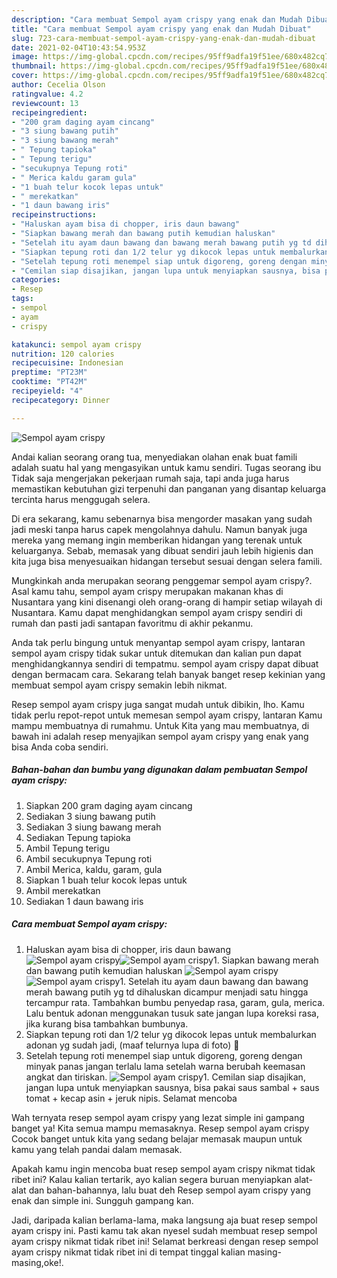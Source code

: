 ```yaml
---
description: "Cara membuat Sempol ayam crispy yang enak dan Mudah Dibuat"
title: "Cara membuat Sempol ayam crispy yang enak dan Mudah Dibuat"
slug: 723-cara-membuat-sempol-ayam-crispy-yang-enak-dan-mudah-dibuat
date: 2021-02-04T10:43:54.953Z
image: https://img-global.cpcdn.com/recipes/95ff9adfa19f51ee/680x482cq70/sempol-ayam-crispy-foto-resep-utama.jpg
thumbnail: https://img-global.cpcdn.com/recipes/95ff9adfa19f51ee/680x482cq70/sempol-ayam-crispy-foto-resep-utama.jpg
cover: https://img-global.cpcdn.com/recipes/95ff9adfa19f51ee/680x482cq70/sempol-ayam-crispy-foto-resep-utama.jpg
author: Cecelia Olson
ratingvalue: 4.2
reviewcount: 13
recipeingredient:
- "200 gram daging ayam cincang"
- "3 siung bawang putih"
- "3 siung bawang merah"
- " Tepung tapioka"
- " Tepung terigu"
- "secukupnya Tepung roti"
- " Merica kaldu garam gula"
- "1 buah telur kocok lepas untuk"
- " merekatkan"
- "1 daun bawang iris"
recipeinstructions:
- "Haluskan ayam bisa di chopper, iris daun bawang"
- "Siapkan bawang merah dan bawang putih kemudian haluskan"
- "Setelah itu ayam daun bawang dan bawang merah bawang putih yg td dihaluskan dicampur menjadi satu hingga tercampur rata. Tambahkan bumbu penyedap rasa, garam, gula, merica. Lalu bentuk adonan menggunakan tusuk sate jangan lupa koreksi rasa, jika kurang bisa tambahkan bumbunya."
- "Siapkan tepung roti dan 1/2 telur yg dikocok lepas untuk membalurkan adonan yg sudah jadi, (maaf telurnya lupa di foto) 🙏"
- "Setelah tepung roti menempel siap untuk digoreng, goreng dengan minyak panas jangan terlalu lama setelah warna berubah keemasan angkat dan tiriskan."
- "Cemilan siap disajikan, jangan lupa untuk menyiapkan sausnya, bisa pakai saus sambal + saus tomat + kecap asin + jeruk nipis. Selamat mencoba"
categories:
- Resep
tags:
- sempol
- ayam
- crispy

katakunci: sempol ayam crispy 
nutrition: 120 calories
recipecuisine: Indonesian
preptime: "PT23M"
cooktime: "PT42M"
recipeyield: "4"
recipecategory: Dinner

---
```



![Sempol ayam crispy](https://img-global.cpcdn.com/recipes/95ff9adfa19f51ee/680x482cq70/sempol-ayam-crispy-foto-resep-utama.jpg)

Andai kalian seorang orang tua, menyediakan olahan enak buat famili adalah suatu hal yang mengasyikan untuk kamu sendiri. Tugas seorang ibu Tidak saja mengerjakan pekerjaan rumah saja, tapi anda juga harus memastikan kebutuhan gizi terpenuhi dan panganan yang disantap keluarga tercinta harus menggugah selera.

Di era  sekarang, kamu sebenarnya bisa mengorder masakan yang sudah jadi meski tanpa harus capek mengolahnya dahulu. Namun banyak juga mereka yang memang ingin memberikan hidangan yang terenak untuk keluarganya. Sebab, memasak yang dibuat sendiri jauh lebih higienis dan kita juga bisa menyesuaikan hidangan tersebut sesuai dengan selera famili. 



Mungkinkah anda merupakan seorang penggemar sempol ayam crispy?. Asal kamu tahu, sempol ayam crispy merupakan makanan khas di Nusantara yang kini disenangi oleh orang-orang di hampir setiap wilayah di Nusantara. Kamu dapat menghidangkan sempol ayam crispy sendiri di rumah dan pasti jadi santapan favoritmu di akhir pekanmu.

Anda tak perlu bingung untuk menyantap sempol ayam crispy, lantaran sempol ayam crispy tidak sukar untuk ditemukan dan kalian pun dapat menghidangkannya sendiri di tempatmu. sempol ayam crispy dapat dibuat dengan bermacam cara. Sekarang telah banyak banget resep kekinian yang membuat sempol ayam crispy semakin lebih nikmat.

Resep sempol ayam crispy juga sangat mudah untuk dibikin, lho. Kamu tidak perlu repot-repot untuk memesan sempol ayam crispy, lantaran Kamu mampu membuatnya di rumahmu. Untuk Kita yang mau membuatnya, di bawah ini adalah resep menyajikan sempol ayam crispy yang enak yang bisa Anda coba sendiri.

<!--inarticleads1-->

##### Bahan-bahan dan bumbu yang digunakan dalam pembuatan Sempol ayam crispy:

1. Siapkan 200 gram daging ayam cincang
1. Sediakan 3 siung bawang putih
1. Sediakan 3 siung bawang merah
1. Sediakan  Tepung tapioka
1. Ambil  Tepung terigu
1. Ambil secukupnya Tepung roti
1. Ambil  Merica, kaldu, garam, gula
1. Siapkan 1 buah telur kocok lepas untuk
1. Ambil  merekatkan
1. Sediakan 1 daun bawang iris




<!--inarticleads2-->

##### Cara membuat Sempol ayam crispy:

1. Haluskan ayam bisa di chopper, iris daun bawang
<img src="https://img-global.cpcdn.com/steps/22b32ba6385cf2c2/160x128cq70/sempol-ayam-crispy-langkah-memasak-1-foto.jpg" alt="Sempol ayam crispy"><img src="https://img-global.cpcdn.com/steps/58ef269ac032ec22/160x128cq70/sempol-ayam-crispy-langkah-memasak-1-foto.jpg" alt="Sempol ayam crispy">1. Siapkan bawang merah dan bawang putih kemudian haluskan
<img src="https://img-global.cpcdn.com/steps/0deac1e2e16cbbba/160x128cq70/sempol-ayam-crispy-langkah-memasak-2-foto.jpg" alt="Sempol ayam crispy"><img src="https://img-global.cpcdn.com/steps/cc8f0bad4e42e09e/160x128cq70/sempol-ayam-crispy-langkah-memasak-2-foto.jpg" alt="Sempol ayam crispy">1. Setelah itu ayam daun bawang dan bawang merah bawang putih yg td dihaluskan dicampur menjadi satu hingga tercampur rata. Tambahkan bumbu penyedap rasa, garam, gula, merica. Lalu bentuk adonan menggunakan tusuk sate jangan lupa koreksi rasa, jika kurang bisa tambahkan bumbunya.
1. Siapkan tepung roti dan 1/2 telur yg dikocok lepas untuk membalurkan adonan yg sudah jadi, (maaf telurnya lupa di foto) 🙏
1. Setelah tepung roti menempel siap untuk digoreng, goreng dengan minyak panas jangan terlalu lama setelah warna berubah keemasan angkat dan tiriskan.
<img src="//assets-global.cpcdn.com/assets/icons/button_play-2c75c40dde080a61004c1f40b05d8f140eaff45d7e9e6481dc71c63d2e7c4909.png" alt="Sempol ayam crispy">1. Cemilan siap disajikan, jangan lupa untuk menyiapkan sausnya, bisa pakai saus sambal + saus tomat + kecap asin + jeruk nipis. Selamat mencoba




Wah ternyata resep sempol ayam crispy yang lezat simple ini gampang banget ya! Kita semua mampu memasaknya. Resep sempol ayam crispy Cocok banget untuk kita yang sedang belajar memasak maupun untuk kamu yang telah pandai dalam memasak.

Apakah kamu ingin mencoba buat resep sempol ayam crispy nikmat tidak ribet ini? Kalau kalian tertarik, ayo kalian segera buruan menyiapkan alat-alat dan bahan-bahannya, lalu buat deh Resep sempol ayam crispy yang enak dan simple ini. Sungguh gampang kan. 

Jadi, daripada kalian berlama-lama, maka langsung aja buat resep sempol ayam crispy ini. Pasti kamu tak akan nyesel sudah membuat resep sempol ayam crispy nikmat tidak ribet ini! Selamat berkreasi dengan resep sempol ayam crispy nikmat tidak ribet ini di tempat tinggal kalian masing-masing,oke!.

